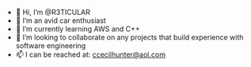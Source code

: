 - 👋 Hi, I’m @R3TICULAR
- 👀 I’m an avid car enthusiast
- 🌱 I’m currently learning AWS and C++
- 💞️ I’m looking to collaborate on any projects that build experience with software engineering
- 📫 I can be reached at: ccecilhunter@aol.com

<!---
R3TICULAR/R3TICULAR is a ✨ special ✨ repository because its `README.md` (this file) appears on your GitHub profile.
You can click the Preview link to take a look at your changes.
--->
